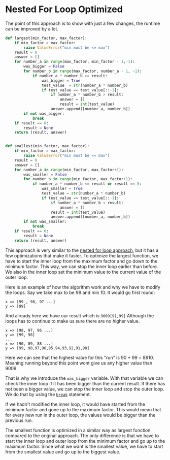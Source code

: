 # Nested For Loop Optimized

The point of this approach is to show with just a few changes, the runtime can be improved by a lot.

```python
def largest(min_factor, max_factor):
    if min_factor > max_factor:
        raise ValueError("min must be <= max")
    result = 0
    answer = []
    for number_a in range(max_factor, min_factor - 1,-1):
        was_bigger = False
        for number_b in range(max_factor, number_a - 1, -1):
            if number_a * number_b >= result:
                was_bigger = True
                test_value  = str(number_a * number_b)
                if test_value == test_value[::-1]:
                    if number_a * number_b > result:
                        answer = []
                        result = int(test_value)
                    answer.append([number_a, number_b])
        if not was_bigger:
            break
    if result == 0:
        result = None
    return (result, answer)


def smallest(min_factor, max_factor):
    if min_factor > max_factor:
        raise ValueError("min must be <= max")
    result = 0
    answer = []
    for number_a in range(min_factor, max_factor+1):
        was_smaller = False
        for number_b in range(min_factor, max_factor+1):
            if number_a * number_b <= result or result == 0:
                was_smaller = True
                test_value = str(number_a * number_b)
                if test_value == test_value[::-1]:
                    if number_a * number_b < result:
                        answer = []
                    result = int(test_value)
                    answer.append([number_a, number_b])
        if not was_smaller:
            break
    if result == 0:
        result = None
    return (result, answer)
```

This approach is very similar to the [nested for loop approach][approach-nested-for-loop], but it has a few optimizations that make it faster.
To optimize the largest function, we have to start the inner loop from the maximum factor and go down to the minimum factor.
This way, we can stop the inner loop earlier than before.
We also in the inner loop set the minimum value to the current value of the outer loop.

Here is an example of how the algorithm work and why we have to modify the loops.
Say we take max to be 99 and min 10.
It would go first round:

```
x => [99 , 98, 97 ...]
y => [99]
```

And already here we have our result which is `9009[91,99]`
Although the loops has to continue to make us sure there are no higher value.

```
x => [98, 97, 96 ...]
y => [99, 98]
...
x => [90, 89, 88 ...]
y => [99, 98,97,96,95,94,93,92,91,90]
```

Here we can see that the highest value for this "run" is 90 \* 99 = 8910.
Meaning running beyond this point wont give us any higher value than 9009.

That is why we introduce the `was_bigger` variable.
With that variable we can check the inner loop if it has been bigger than the current result.
If there has not been a bigger value, we can stop the inner loop and stop the outer loop.
We do that by using the [`break`][break] statement.

If we hadn't modified the inner loop, it would have started from the minimum factor and gone up to the maximum factor.
This would mean that for every new run in the outer loop, the values would be bigger than the previous run.

The smallest function is optimized in a similar way as largest function compared to the original approach.
The only difference is that we have to start the inner loop and outer loop from the minimum factor and go up to the maximum factor.
Since what we want is the smallest value, we have to start from the smallest value and go up to the biggest value.

[approach-nested-for-loop]: https://exercism.org/tracks/python/exercises/palindrome-products/approaches/nested-for-loop
[break]: https://docs.python.org/3/tutorial/controlflow.html#break-and-continue-statements-and-else-clauses-on-loops
